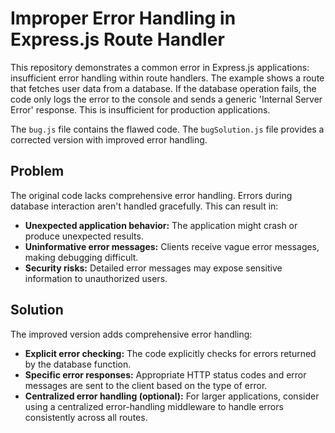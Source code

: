 # Improper Error Handling in Express.js Route Handler

This repository demonstrates a common error in Express.js applications: insufficient error handling within route handlers.  The example shows a route that fetches user data from a database.  If the database operation fails, the code only logs the error to the console and sends a generic 'Internal Server Error' response. This is insufficient for production applications.

The `bug.js` file contains the flawed code. The `bugSolution.js` file provides a corrected version with improved error handling.

## Problem

The original code lacks comprehensive error handling.  Errors during database interaction aren't handled gracefully. This can result in:

* **Unexpected application behavior:** The application might crash or produce unexpected results.
* **Uninformative error messages:** Clients receive vague error messages, making debugging difficult.
* **Security risks:**  Detailed error messages may expose sensitive information to unauthorized users.

## Solution

The improved version adds comprehensive error handling:

* **Explicit error checking:** The code explicitly checks for errors returned by the database function.
* **Specific error responses:** Appropriate HTTP status codes and error messages are sent to the client based on the type of error.
* **Centralized error handling (optional):** For larger applications, consider using a centralized error-handling middleware to handle errors consistently across all routes.